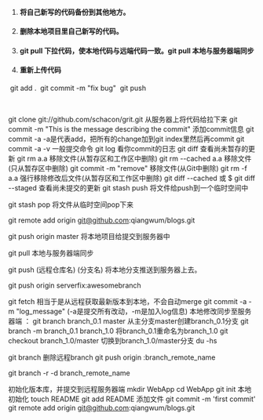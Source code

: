 1. #### 将自己新写的代码备份到其他地方。

2. #### 删除本地项目里自己新写的代码。

3. #### git pull 下拉代码，使本地代码与远端代码一致。git pull 本地与服务器端同步

4. #### 重新上传代码 

  ​	git add .
  ​	git commit -m "fix bug"
  ​	git push

  ​

  git clone git://github.com/schacon/grit.git 从服务器上将代码给拉下来
  git commit -m "This is the message describing the commit" 添加commit信息
  git commit -a -a是代表add，把所有的change加到git index里然后再commit
  git commit -a -v 一般提交命令
  git log 看你commit的日志
  git diff 查看尚未暂存的更新
  git rm a.a 移除文件(从暂存区和工作区中删除)
  git rm --cached a.a 移除文件(只从暂存区中删除)
  git commit -m "remove" 移除文件(从Git中删除)
  git rm -f a.a 强行移除修改后文件(从暂存区和工作区中删除)
  git diff --cached 或 $ git diff --staged 查看尚未提交的更新
  git stash push 将文件给push到一个临时空间中

git stash pop 将文件从临时空间pop下来

git remote add origin git@github.com:qiangwum/blogs.git

git push origin master 将本地项目给提交到服务器中

git pull 本地与服务器端同步

git push (远程仓库名) (分支名) 将本地分支推送到服务器上去。

git push origin serverfix:awesomebranch

git fetch 相当于是从远程获取最新版本到本地，不会自动merge
git commit -a -m "log_message" (-a是提交所有改动，-m是加入log信息) 本地修改同步至服务器端 ：
git branch branch_0.1 master 从主分支master创建branch_0.1分支
git branch -m branch_0.1 branch_1.0 将branch_0.1重命名为branch_1.0
git checkout branch_1.0/master 切换到branch_1.0/master分支
du -hs

git branch 删除远程branch
git push origin :branch_remote_name

git branch -r -d branch_remote_name

初始化版本库，并提交到远程服务器端
mkdir WebApp
cd WebApp
git init 本地初始化
touch README
git add README 添加文件
git commit -m 'first commit'
git remote add origin git@github.com:qiangwum/blogs.git
